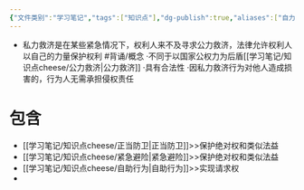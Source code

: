 ```yaml
---
{"文件类别":"学习笔记","tags":["知识点"],"dg-publish":true,"aliases":["自力救济"],"permalink":"/学习笔记/知识点cheese/私力救济/","dgPassFrontmatter":true,"created":"2024-09-17T15:09:10.245+08:00","updated":"2024-09-17T15:55:57.005+08:00"}
---
```


- 私力救济是在某些紧急情况下，权利人来不及寻求公力救济，法律允许权利人以自己的力量保护权利 #背诵/概念 
·不同于以国家公权力为后盾[[学习笔记/知识点cheese/公力救济\|公力救济]]
·具有合法性
·因私力救济行为对他人造成损害的，行为人无需承担侵权责任
# 包含
- [[学习笔记/知识点cheese/正当防卫\|正当防卫]]>>保护绝对权和类似法益
- [[学习笔记/知识点cheese/紧急避险\|紧急避险]]>>保护绝对权和类似法益
- [[学习笔记/知识点cheese/自助行为\|自助行为]]>>实现请求权
- 